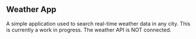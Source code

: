## Weather App
A simple application used to search real-time weather data in any city. This is currently a work in progress. The weather API is NOT connected.
